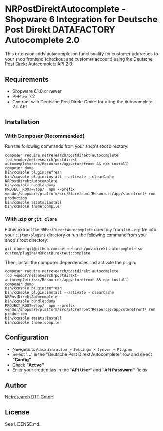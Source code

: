 # NRPostDirektAutocomplete - Shopware 6 Integration for Deutsche Post Direkt DATAFACTORY Autocomplete 2.0

This extension adds autocompletion functionality for customer addresses to your shop frontend
(checkout and customer account) using the Deutsche Post Direkt Autocomplete API 2.0.

## Requirements

* Shopware 6.1.0 or newer
* PHP >= 7.2
* Contract with Deutsche Post Direkt GmbH for using the Autocomplete 2.0 API

## Installation

### With Composer (Recommended)

Run the following commands from your shop's root directory:

```shell script
composer require netresearch/postdirekt-autocomplete
(cd vendor/netresearch/postdirekt-autocomplete/src/Resources/app/storefront && npm install)
composer dump
bin/console plugin:refresh
bin/console plugin:install --activate --clearCache NRPostDirektAutocomplete
bin/console bundle:dump
PROJECT_ROOT=/app/  npm --prefix vendor/shopware/platform/src/Storefront/Resources/app/storefront/ run production
bin/console assets:install
bin/console theme:compile
```

### With .zip or `git clone`

Either extract the `NRPostDirektAutocomplete` directory from the `.zip` file into your `custom/plugins` directory
or run the following command from your shop's root directory:

```shell script
git clone git@github.com:netresearch/postdirekt-autocomplete-sw custom/plugins/NRPostDirektAutocomplete
```

Then, install the composer dependencies and activate the plugin:

```shell script
composer require netresearch/postdirekt-autocomplete
(cd vendor/netresearch/postdirekt-autocomplete/src/Resources/app/storefront && npm install)
composer dump
bin/console plugin:refresh
bin/console plugin:install --activate --clearCache NRPostDirektAutocomplete
bin/console bundle:dump
PROJECT_ROOT=/app/  npm --prefix vendor/shopware/platform/src/Storefront/Resources/app/storefront/ run production
bin/console assets:install
bin/console theme:compile
```

## Configuration

* Navigate to `Administration > Settings > System > Plugins`
* Select **'…'** in the "Deutsche Post Direkt Autocomplete" row and select **"Config"**
* Check **"Active"**
* Enter your credentials in the **"API User"** and **"API Password"** fields

## Author

[Netresearch DTT GmbH](https://www.netresearch.de)

## License

See LICENSE.md.
